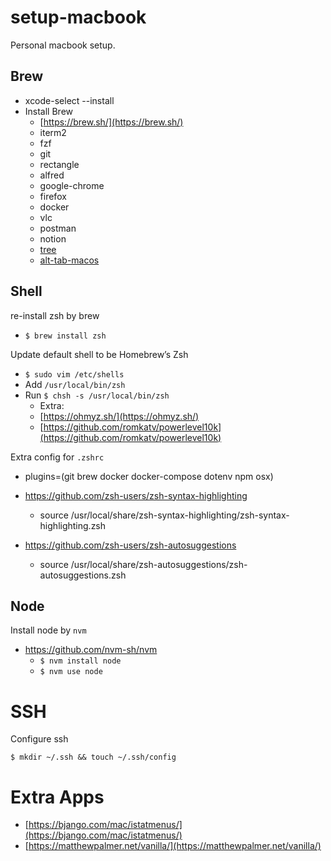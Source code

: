 # setup-macbook

Personal macbook setup.
## Brew 
- xcode-select --install
- Install Brew
    - [https://brew.sh/](https://brew.sh/)
    - iterm2
    - fzf
    - git
    - rectangle
    - alfred
    - google-chrome
    - firefox
    - docker
    - vlc
    - postman
    - notion
    - [tree](https://formulae.brew.sh/formula/tree)
    - [alt-tab-macos](https://github.com/lwouis/alt-tab-macos)
## Shell
re-install zsh by brew
- ``$ brew install zsh``

Update default shell to be Homebrew’s Zsh
- ``$ sudo vim /etc/shells``
- Add ``/usr/local/bin/zsh``
- Run ``$ chsh -s /usr/local/bin/zsh``
  - Extra:
  - [https://ohmyz.sh/](https://ohmyz.sh/)
  - [https://github.com/romkatv/powerlevel10k](https://github.com/romkatv/powerlevel10k)


Extra config for ``.zshrc``
- plugins=(git brew docker docker-compose dotenv npm osx)
- https://github.com/zsh-users/zsh-syntax-highlighting
  - source /usr/local/share/zsh-syntax-highlighting/zsh-syntax-highlighting.zsh

- https://github.com/zsh-users/zsh-autosuggestions
  - source /usr/local/share/zsh-autosuggestions/zsh-autosuggestions.zsh

## Node 
Install node by ``nvm``
- https://github.com/nvm-sh/nvm
  - ``$ nvm install node``
  - ``$ nvm use node``

# SSH 
Configure ssh 

``$ mkdir ~/.ssh && touch ~/.ssh/config``

# Extra Apps
- [https://bjango.com/mac/istatmenus/](https://bjango.com/mac/istatmenus/)
- [https://matthewpalmer.net/vanilla/](https://matthewpalmer.net/vanilla/)
